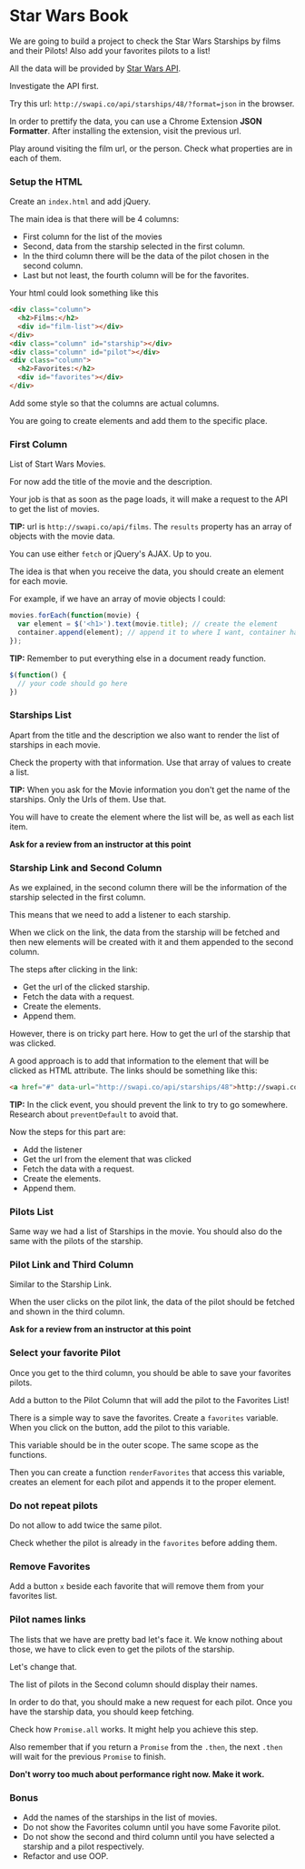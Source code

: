 # Star Wars Book

We are going to build a project to check the Star Wars Starships by films and their Pilots! Also add your favorites pilots to a list!

All the data will be provided by [Star Wars API](https://swapi.co/).

Investigate the API first.

Try this url: `http://swapi.co/api/starships/48/?format=json` in the browser.

In order to prettify the data, you can use a Chrome Extension **JSON Formatter**. After installing the extension, visit the previous url.

Play around visiting the film url, or the person. Check what properties are in each of them.

### Setup the HTML

Create an `index.html` and add jQuery.

The main idea is that there will be 4 columns:
- First column for the list of the movies
- Second, data from the starship selected in the first column.
- In the third column there will be the data of the pilot chosen in the second column.
- Last but not least, the fourth column will be for the favorites.

Your html could look something like this

```HTML
<div class="column">
  <h2>Films:</h2>
  <div id="film-list"></div>
</div>
<div class="column" id="starship"></div>
<div class="column" id="pilot"></div>
<div class="column">
  <h2>Favorites:</h2>
  <div id="favorites"></div>
</div>
```

Add some style so that the columns are actual columns.

You are going to create elements and add them to the specific place.

### First Column

List of Start Wars Movies.

For now add the title of the movie and the description.

Your job is that as soon as the page loads, it will make a request to the API to get the list of movies.

**TIP:** url is `http://swapi.co/api/films`. The `results` property has an array of objects with the movie data.

You can use either `fetch` or jQuery's AJAX. Up to you.

The idea is that when you receive the data, you should create an element for each movie.

For example, if we have an array of movie objects I could:

```javascript
movies.forEach(function(movie) {
  var element = $('<h1>').text(movie.title); // create the element
  container.append(element); // append it to where I want, container has been previously defined.
});
```

**TIP:** Remember to put everything else in a document ready function.

```javascript
$(function() {
  // your code should go here
})
```

### Starships List

Apart from the title and the description we also want to render the list of starships in each movie.

Check the property with that information. Use that array of values to create a list.

**TIP:** When you ask for the Movie information you don't get the name of the starships. Only the Urls of them. Use that.

You will have to create the element where the list will be, as well as each list item.

**Ask for a review from an instructor at this point**

### Starship Link and Second Column

As we explained, in the second column there will be the information of the starship selected in the first column.

This means that we need to add a listener to each starship.

When we click on the link, the data from the starship will be fetched and then new elements will be created with it and them appended to the second column.

The steps after clicking in the link:

- Get the url of the clicked starship.
- Fetch the data with a request.
- Create the elements.
- Append them.

However, there is on tricky part here. How to get the url of the starship that was clicked.

A good approach is to add that information to the element that will be clicked as HTML attribute. The links should be something like this:

```html
<a href="#" data-url="http://swapi.co/api/starships/48">http://swapi.co/api/starships/48</a>
```

**TIP:** In the click event, you should prevent the link to try to go somewhere. Research about `preventDefault` to avoid that.

Now the steps for this part are:

- Add the listener
- Get the url from the element that was clicked
- Fetch the data with a request.
- Create the elements.
- Append them.

### Pilots List

Same way we had a list of Starships in the movie. You should also do the same with the pilots of the starship.

### Pilot Link and Third Column

Similar to the Starship Link.

When the user clicks on the pilot link, the data of the pilot should be fetched and shown in the third column.

**Ask for a review from an instructor at this point**

### Select your favorite Pilot

Once you get to the third column, you should be able to save your favorites pilots.

Add a button to the Pilot Column that will add the pilot to the Favorites List!

There is a simple way to save the favorites. Create a `favorites` variable. When you click on the button, add the pilot to this variable.

This variable should be in the outer scope. The same scope as the functions.

Then you can create a function `renderFavorites` that access this variable, creates an element for each pilot and appends it to the proper element.

### Do not repeat pilots

Do not allow to add twice the same pilot.

Check whether the pilot is already in the `favorites` before adding them.

### Remove Favorites

Add a button `x` beside each favorite that will remove them from your favorites list.

### Pilot names links

The lists that we have are pretty bad let's face it. We know nothing about those, we have to click even to get the pilots of the starship.

Let's change that.

The list of pilots in the Second column should display their names.

In order to do that, you should make a new request for each pilot. Once you have the starship data, you should keep fetching.

Check how `Promise.all` works. It might help you achieve this step.

Also remember that if you return a `Promise` from the `.then`, the next `.then` will wait for the previous `Promise` to finish.

**Don't worry too much about performance right now. Make it work.**

### Bonus

- Add the names of the starships in the list of movies.
- Do not show the Favorites column until you have some Favorite pilot.
- Do not show the second and third column until you have selected a starship and a pilot respectively.
- Refactor and use OOP.
